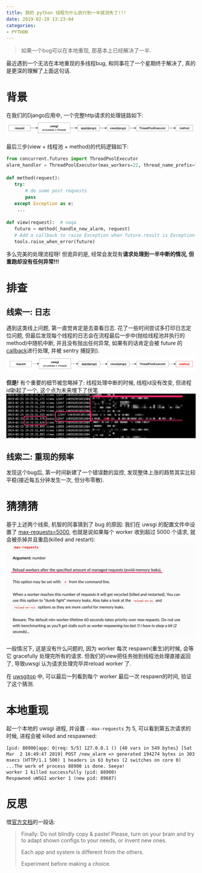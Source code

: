```yaml
---
title: 我的 python 线程为什么执行到一半就消失了!!!
date: 2019-02-28 13:23:04
categories:
- PYTHON
---
```


> 如果一个bug可以在本地重现, 那基本上已经解决了一半. 

最近遇到一个无法在本地重现的多线程bug, 和同事花了一个星期终于解决了, 真的是更深的理解了上面这句话.   

<!--more-->

# 背景
在我们的Django应用中, 一个完整http请求的处理链路如下:    
![](../images/blog/190302_uwsgi_with_threading_bug/15515110409824.jpg)

最后三步(view + 线程池 + method)的代码逻辑如下:    
```python
from concurrent.futures import ThreadPoolExecutor
alarm_handler = ThreadPoolExecutor(max_workers=22, thread_name_prefix="alarm_handler")

def method(request):
   try:
       # do some post requests
       pass
   except Exception as e:
	...

def view(request):  # noqa
   future = method(_handle_new_alarm, request)
   # Add a callback to raise Exception when future.result is Exception
   tools.raise_when_error(future)
```

多么完美的处理流程呀! 但诡异的是, 经常会发现有**请求处理到一半中断的情况, 但重跑却没有任何异常!!!**     

# 排查
## 线索一: 日志
遇到这类线上问题, 第一直觉肯定是去查看日志. 花了一些时间尝试多打印日志定位问题, 但最后发现每个线程的日志会在流程最后一步中(抛给线程池并执行的method)中随机中断, 并且没有抛出任何异常, 如果有的话肯定会被 future 的 [callback](https://docs.python.org/3/library/asyncio-task.html#asyncio.Task.add_done_callback)进行处理, 并被 sentry 捕捉到).   
![](../images/blog/190302_uwsgi_with_threading_bug/15515185157041.jpg)

**但是!** 有个重要的细节被忽略掉了: 线程处理中断的时候, 线程id没有改变, 但进程id新起了一个, 这个点为未来埋下了伏笔
![](../images/blog/190302_uwsgi_with_threading_bug/15515183233503.jpg)


## 线索二: 重现的频率
发现这个bug后, 第一时间新建了一个错误数的监控, 发现整体上涨的趋势其实比较平稳(接近每五分钟发生一次, 但分布零散). 

# 猜猜猜
基于上述两个线索, 机智的同事猜到了 bug 的原因: 我们在 uwsgi 的配置文件中设置了 [max-requests=5000](https://uwsgi-docs-additions.readthedocs.io/en/latest/Options.html#max-requests), 也就是说如果每个 worker 收到超过 5000 个请求, 就会被杀掉并且重启(killed and restart):    
![](../images/blog/190302_uwsgi_with_threading_bug/15515147365023.jpg)

一般情况下, 这是没有什么问题的, 因为 worker 每次 respawn(重生)的时候, 会等它 gracefully 处理完所有的请求. 但我们的view把任务抛到线程池处理直接返回了, 导致uwsgi 认为请求处理完毕并reload worker 了.   

在 [uwsgitop](https://pypi.org/project/uwsgitop/) 中, 可以最后一列看到每个 worker 最后一次 respawn的时间, 验证了这个猜测.   


# 本地重现
起一个本地的 uwsgi 进程, 并设置 `--max-requests` 为 5, 可以看到第五次请求的时候, 进程会被 killed and respawned:   
```
[pid: 88900|app: 0|req: 5/5] 127.0.0.1 () {40 vars in 549 bytes} [Sat Mar  2 16:49:47 2019] POST /new_alarm => generated 194274 bytes in 303 msecs (HTTP/1.1 500) 1 headers in 63 bytes (2 switches on core 0)
...The work of process 88900 is done. Seeya!
worker 1 killed successfully (pid: 88900)
Respawned uWSGI worker 1 (new pid: 89687)
```

# 反思
借[官方文档](https://uwsgi-docs.readthedocs.io/en/latest/articles/TheArtOfGracefulReloading.html#finally-do-not-blindly-copy-paste)的一段话:   

> Finally: Do not blindly copy & paste!
> Please, turn on your brain and try to adapt shown configs to your needs, or invent new ones.
> 
> Each app and system is different from the others.
> 
> Experiment before making a choice.

